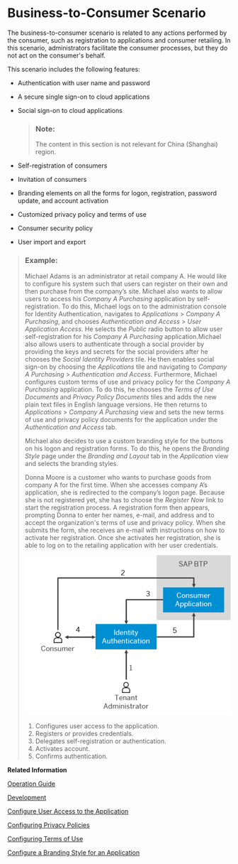 <!-- loiofd11ee278b6d4554951d70f856e4df1b -->

# Business-to-Consumer Scenario

The business-to-consumer scenario is related to any actions performed by the consumer, such as registration to applications and consumer retailing. In this scenario, administrators facilitate the consumer processes, but they do not act on the consumer's behalf.

This scenario includes the following features:

-   Authentication with user name and password
-   A secure single sign-on to cloud applications
-   Social sign-on to cloud applications

    > ### Note:  
    > The content in this section is not relevant for China \(Shanghai\) region.

-   Self-registration of consumers
-   Invitation of consumers
-   Branding elements on all the forms for logon, registration, password update, and account activation
-   Customized privacy policy and terms of use
-   Consumer security policy
-   User import and export

> ### Example:  
> Michael Adams is an administrator at retail company A. He would like to configure his system such that users can register on their own and then purchase from the company’s site. Michael also wants to allow users to access his *Company A Purchasing* application by self-registration. To do this, Michael logs on to the administration console for Identity Authentication, navigates to *Applications* \> *Company A Purchasing*, and chooses *Authentication and Access* \> *User Application Access*. He selects the *Public* radio button to allow user self-registration for his *Company A Purchasing* application.Michael also allows users to authenticate through a social provider by providing the keys and secrets for the social providers after he chooses the *Social Identity Providers* tile. He then enables social sign-on by choosing the *Applications* tile and navigating to *Company A Purchasing* \> *Authentication and Access*. Furthermore, Michael configures custom terms of use and privacy policy for the *Company A Purchasing* application. To do this, he chooses the *Terms of Use Documents* and *Privacy Policy Documents* tiles and adds the new plain text files in English language versions. He then returns to *Applications* \> *Company A Purchasing* view and sets the new terms of use and privacy policy documents for the application under the *Authentication and Access* tab.
> 
> Michael also decides to use a custom branding style for the buttons on his logon and registration forms. To do this, he opens the *Branding Style* page under the *Branding and Layout* tab in the *Application* view and selects the branding styles.
> 
> Donna Moore is a customer who wants to purchase goods from company A for the first time. When she accesses company A’s application, she is redirected to the company’s logon page. Because she is not registered yet, she has to choose the *Register Now* link to start the registration process. A registration form then appears, prompting Donna to enter her names, e-mail, and address and to accept the organization's terms of use and privacy policy. When she submits the form, she receives an e-mail with instructions on how to activate her registration. Once she activates her registration, she is able to log on to the retailing application with her user credentials.
> 
> ![](images/Business-to-Consumer_Scenario_220f3a1.png)
> 
> 1.  Configures user access to the application.
> 2.  Registers or provides credentials.
> 3.  Delegates self-registration or authentication.
> 4.  Activates account.
> 5.  Confirms authentication.

**Related Information**  


[Operation Guide](Operation-Guide/operation-guide-6a8e67c.md "This guide is for administrators. It explains how administrators can configure Identity Authentication so that users can have all enhanced features for each scenario.")

[Development](Development/development-55ab9b8.md "The developer guide is aimed mainly at organization developers who can implement configurations in addition to the ones in the administration console of Identity Authentication.")

[Configure User Access to the Application](Operation-Guide/configure-user-access-to-the-application-8b147c4.md "You can configure public access to the application allowing self-registration, or you can restrict the access to existing users or users registered by an application.")

[Configuring Privacy Policies](Operation-Guide/configuring-privacy-policies-ed48466.md "You can configure a custom privacy policy document by creating a new document, adding and editing its language versions, and defining the document for an application.")

[Configuring Terms of Use](Operation-Guide/configuring-terms-of-use-61d3a86.md "You can configure a custom terms of use document by creating a new document, adding and editing its language versions, and defining the document for an application.")

[Configure a Branding Style for an Application](Operation-Guide/configure-a-branding-style-for-an-application-32f8d33.md "For the configuration of the branding style, you can choose a style for the end-user screens, such as sign in, registration, upgrade. You can also customize the buttons on these screens.")

